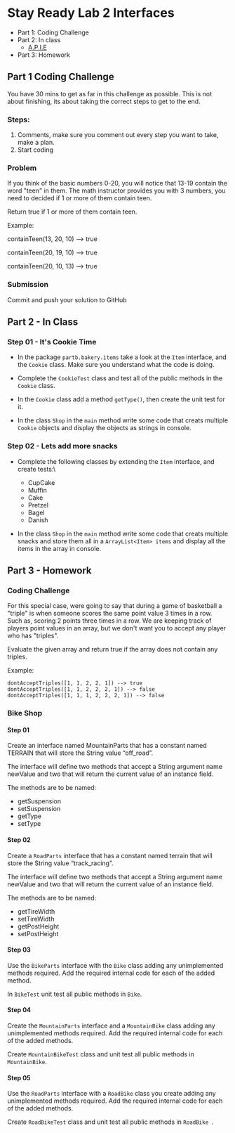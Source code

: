 # Stay Ready Lab 2 Interfaces

* Part 1: Coding Challenge
* Part 2: In class
  * [A.P.I.E](./docs/APIE.md)
* Part 3: Homework

## Part 1 Coding Challenge

You have 30 mins to get as far in this challenge as possible. This is not about finishing, its about taking the correct steps to get to the end.

### Steps:

1. Comments, make sure you comment out every step you want to take, make a plan.
2. Start coding

### Problem
If you think of the basic numbers 0-20, you will notice that 13-19 contain the word "teen" in them.
The math instructor provides you with 3 numbers, you need to decided if 1 or more of them contain teen.

Return true if 1 or more of them contain teen.

Example:

containTeen(13, 20, 10) --> true

containTeen(20, 19, 10) --> true

containTeen(20, 10, 13) --> true

### Submission

Commit and push your solution to GitHub

## Part 2 - In Class

### Step 01 - It's Cookie Time

* In the package `partb.bakery.items` take a look at the `Item` interface, and the `Cookie` class. Make sure you understand what the code is doing.

* Complete the `CookieTest` class and test all of the public methods in the `Cookie` class.
* In the `Cookie` class add a method `getType()`, then create the unit test for it.
* In the class `Shop` in the `main` method write some code that creats multiple `Cookie` objects and display the objects as strings in console.

### Step 02 - Lets add more snacks

* Complete the following classes by extending the `Item` interface, and create tests:\
	* CupCake
	* Muffin
	* Cake
	* Pretzel
	* Bagel
	* Danish 

* In the class `Shop` in the `main` method write some code that creats multiple snacks and store them all in a `ArrayList<Item> items`  and display all the items in the array in console.

## Part 3 - Homework

### Coding Challenge
For this special case, were going to say that during a game of basketball a "triple" is when someone scores the same
point value 3 times in a row. Such as, scoring 2 points three times in a row.
We are keeping track of players point values in an array, but we don't want you to accept any player who has "triples".

Evaluate the given array and return true if the array does not contain any triples.

Example:
```
dontAcceptTriples([1, 1, 2, 2, 1]) --> true
dontAcceptTriples([1, 1, 2, 2, 2, 1]) --> false
dontAcceptTriples([1, 1, 1, 2, 2, 2, 1]) --> false
```

### Bike Shop

#### Step 01

Create an interface named MountainParts that has a constant named TERRAIN that will store the String value “off_road”. 

The interface will define two methods that accept a String argument name newValue and two that will return the current value of an instance field. 

The methods are to be named: 

* getSuspension
* setSuspension
* getType 
* setType

#### Step 02

Create a `RoadParts` interface that has a constant named terrain that will store the String value “track_racing”. 

The interface will define two methods that accept a String argument name newValue and two that will return the current value of an instance field. 

The methods are to be named: 

* getTireWidth
* setTireWidth
* getPostHeight
* setPostHeight

#### Step 03

Use the `BikeParts` interface with the `Bike` class adding any unimplemented methods required. Add the required internal code for each of the added method. 

In `BikeTest` unit test all public methods in `Bike`.

#### Step 04

Create the `MountainParts` interface and a `MountainBike` class adding any unimplemented methods required. Add the required internal code for each of the added methods.

Create `MountainBikeTest` class and unit test all public methods in `MountainBike`.

#### Step 05

Use the `RoadParts` interface with a `RoadBike` class you create adding any unimplemented methods required. Add the required internal code for each of the added methods.

Create `RoadBikeTest` class and unit test all public methods in `RoadBike `.







